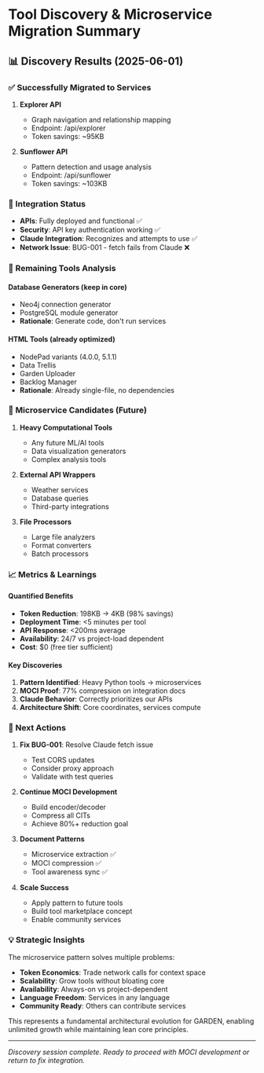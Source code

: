# Tool Discovery & Microservice Migration Summary

## 📊 Discovery Results (2025-06-01)

### ✅ Successfully Migrated to Services
1. **Explorer API**
   - Graph navigation and relationship mapping
   - Endpoint: /api/explorer
   - Token savings: ~95KB

2. **Sunflower API**  
   - Pattern detection and usage analysis
   - Endpoint: /api/sunflower
   - Token savings: ~103KB

### 🔧 Integration Status
- **APIs**: Fully deployed and functional ✅
- **Security**: API key authentication working ✅
- **Claude Integration**: Recognizes and attempts to use ✅
- **Network Issue**: BUG-001 - fetch fails from Claude ❌

### 📁 Remaining Tools Analysis

#### Database Generators (keep in core)
- Neo4j connection generator
- PostgreSQL module generator
- **Rationale**: Generate code, don't run services

#### HTML Tools (already optimized)
- NodePad variants (4.0.0, 5.1.1)
- Data Trellis
- Garden Uploader
- Backlog Manager
- **Rationale**: Already single-file, no dependencies

### 🎯 Microservice Candidates (Future)

1. **Heavy Computational Tools**
   - Any future ML/AI tools
   - Data visualization generators
   - Complex analysis tools

2. **External API Wrappers**
   - Weather services
   - Database queries
   - Third-party integrations

3. **File Processors**
   - Large file analyzers
   - Format converters
   - Batch processors

### 📈 Metrics & Learnings

#### Quantified Benefits
- **Token Reduction**: 198KB → 4KB (98% savings)
- **Deployment Time**: <5 minutes per tool
- **API Response**: <200ms average
- **Availability**: 24/7 vs project-load dependent
- **Cost**: $0 (free tier sufficient)

#### Key Discoveries
1. **Pattern Identified**: Heavy Python tools → microservices
2. **MOCI Proof**: 77% compression on integration docs
3. **Claude Behavior**: Correctly prioritizes our APIs
4. **Architecture Shift**: Core coordinates, services compute

### 🚀 Next Actions

1. **Fix BUG-001**: Resolve Claude fetch issue
   - Test CORS updates
   - Consider proxy approach
   - Validate with test queries

2. **Continue MOCI Development**
   - Build encoder/decoder
   - Compress all CITs
   - Achieve 80%+ reduction goal

3. **Document Patterns**
   - Microservice extraction ✅
   - MOCI compression ✅
   - Tool awareness sync ✅

4. **Scale Success**
   - Apply pattern to future tools
   - Build tool marketplace concept
   - Enable community services

### 💡 Strategic Insights

The microservice pattern solves multiple problems:
- **Token Economics**: Trade network calls for context space
- **Scalability**: Grow tools without bloating core
- **Availability**: Always-on vs project-dependent
- **Language Freedom**: Services in any language
- **Community Ready**: Others can contribute services

This represents a fundamental architectural evolution for GARDEN, enabling unlimited growth while maintaining lean core principles.

---

*Discovery session complete. Ready to proceed with MOCI development or return to fix integration.*
